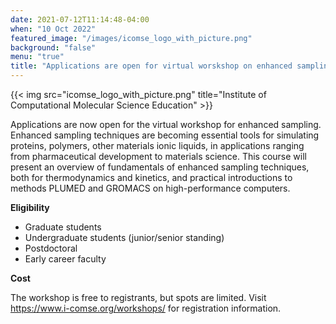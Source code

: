 ```yaml
---
date: 2021-07-12T11:14:48-04:00
when: "10 Oct 2022"
featured_image: "/images/icomse_logo_with_picture.png"
background: "false"
menu: "true"
title: "Applications are open for virtual worskshop on enhanced sampling"
---
```

{{< img src="icomse_logo_with_picture.png" title="Institute of Computational Molecular Science Education" >}}

Applications are now open for the virtual workshop for enhanced sampling. Enhanced sampling techniques are becoming essential tools for simulating proteins, polymers, other materials ionic liquids, in applications ranging from pharmaceutical development to materials science.  This course will present an overview of fundamentals of enhanced sampling techniques, both for thermodynamics and kinetics, and practical introductions to methods PLUMED and GROMACS on high-performance computers. 
  
**Eligibility**

- Graduate students
- Undergraduate students (junior/senior standing)
- Postdoctoral
- Early career faculty

**Cost**

The workshop is free to registrants, but spots are limited. Visit https://www.i-comse.org/workshops/ for registration information.

